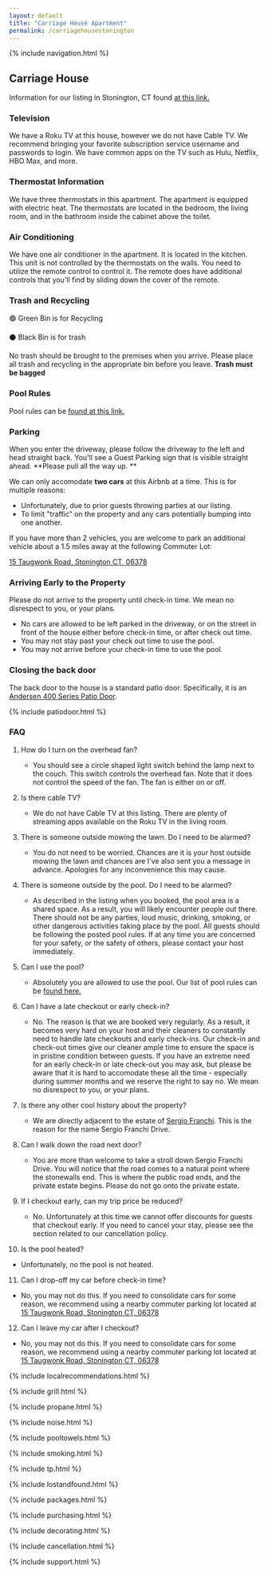```yaml
---
layout: default
title: "Carriage House Apartment"
permalink: /carriagehousestonington
---
```


{% include navigation.html %}

## Carriage House

Information for our listing in Stonington, CT found [at this link.](https://www.airbnb.com/h/carriagehousestonington)

### Television

We have a Roku TV at this house, however we do not have Cable TV. We recommend bringing your favorite subscription service username and passwords to login. We have common apps on the TV such as Hulu, Netflix, HBO Max, and more.

### Thermostat Information

We have three thermostats in this apartment. The apartment is equipped with electric heat. The thermostats are located in the bedroom, the living room, and in the bathroom inside the cabinet above the toilet.

### Air Conditioning

We have one air conditioner in the apartment. It is located in the kitchen. This unit is not controlled by the thermostats on the walls. You need to utilize the remote control to control it. The remote does have additional controls that you'll find by sliding down the cover of the remote.

### Trash and Recycling

🟢 Green Bin is for Recycling

⚫ Black Bin is for trash

No trash should be brought to the premises when you arrive. Please place all trash and recycling in the appropriate bin before you leave. **Trash must be bagged**

### Pool Rules

Pool rules can be [found at this link.](/carriagehouse/poolrules)

### Parking

When you enter the driveway, please follow the driveway to the left and head straight back. You'll see a Guest Parking sign that is visible straight ahead. **Please pull all the way up. **

We can only accomodate **two cars** at this Airbnb at a time. This is for multiple reasons:

- Unfortunately, due to prior guests throwing parties at our listing.
- To limit "traffic" on the property and any cars potentially bumping into one another.

If you have more than 2 vehicles, you are welcome to park an additional vehicle about a 1.5 miles away at the following Commuter Lot:

[15 Taugwonk Road, Stonington CT, 06378](https://www.google.com/search?q=15+Taugwonk+Road%2C+Stonington+CT%2C+06378&oq=15+Taugwonk+Road%2C+Stonington+CT%2C+06378&aqs=chrome..69i57j33i299j33i22i29i30.549j0j7&sourceid=chrome&ie=UTF-8#)

### Arriving Early to the Property

Please do not arrive to the property until check-in time. We mean no disrespect to you, or your plans. 

- No cars are allowed to be left parked in the driveway, or on the street in front of the house either before check-in time, or after check out time.
- You may not stay past your check out time to use the pool.
- You may not arrive before your check-in time to use the pool.

### Closing the back door

The back door to the house is a standard patio door. Specifically, it is an [Andersen 400 Series Patio Door](https://www.andersenwindows.com/windows-and-doors/doors/french-doors-hinged-patio-doors/400-series-frenchwood-hinged-patio-door/#/learn).

{% include patiodoor.html %}

### FAQ

1. How do I turn on the overhead fan?

   - You should see a circle shaped light switch behind the lamp next to the couch. This switch controls the overhead fan. Note that it does not control the speed of the fan. The fan is either on or off.

2. Is there cable TV?

   - We do not have Cable TV at this listing. There are plenty of streaming apps available on the Roku TV in the living room.

3. There is someone outside mowing the lawn. Do I need to be alarmed?

   - You do not need to be worried. Chances are it is your host outside mowing the lawn and chances are I've also sent you a message in advance. Apologies for any inconvenience this may cause.

4. There is someone outside by the pool. Do I need to be alarmed?

   - As described in the listing when you booked, the pool area is a shared space. As a result, you will likely encounter people out there. There should not be any parties, loud music, drinking, smoking, or other dangerous activities taking place by the pool. All guests should be following the posted pool rules. If at any time you are concerned for your safety, or the safety of others, please contact your host immediately.

5. Can I use the pool?

   - Absolutely you are allowed to use the pool. Our list of pool rules can be [found here.](/carriagehouse/poolrules)

6. Can I have a late checkout or early check-in?

   - No. The reason is that we are booked very regularly. As a result, it becomes very hard on your host and their cleaners to constantly need to handle late checkouts and early check-ins. Our check-in and check-out times give our cleaner ample time to ensure the space is in pristine condition between guests. If you have an extreme need for an early check-in or late check-out you may ask, but please be aware that it is hard to accomodate these all the time - especially during summer months and we reserve the right to say no. We mean no disrespect to you, or your plans.

7. Is there any other cool history about the property?

   - We are directly adjacent to the estate of [Sergio Franchi](https://en.wikipedia.org/wiki/Sergio_Franchi). This is the reason for the name Sergio Franchi Drive.

8. Can I walk down the road next door?

   - You are more than welcome to take a stroll down Sergio Franchi Drive. You will notice that the road comes to a natural point where the stonewalls end. This is where the public road ends, and the private estate begins. Please do not go onto the private estate.

9. If I checkout early, can my trip price be reduced?

   - No. Unfortunately at this time we cannot offer discounts for guests that checkout early. If you need to cancel your stay, please see the section related to our cancellation policy.

10. Is the pool heated?

   - Unfortunately, no the pool is not heated.

11. Can I drop-off my car before check-in time?

   - No, you may not do this. If you need to consolidate cars for some reason, we recommend using a nearby commuter parking lot located at [15 Taugwonk Road, Stonington CT, 06378](https://www.google.com/search?q=15+Taugwonk+Road%2C+Stonington+CT%2C+06378&oq=15+Taugwonk+Road%2C+Stonington+CT%2C+06378&aqs=chrome..69i57j33i299j33i22i29i30.549j0j7&sourceid=chrome&ie=UTF-8#)

12. Can I leave my car after I checkout?

   - No, you may not do this. If you need to consolidate cars for some reason, we recommend using a nearby commuter parking lot located at [15 Taugwonk Road, Stonington CT, 06378](https://www.google.com/search?q=15+Taugwonk+Road%2C+Stonington+CT%2C+06378&oq=15+Taugwonk+Road%2C+Stonington+CT%2C+06378&aqs=chrome..69i57j33i299j33i22i29i30.549j0j7&sourceid=chrome&ie=UTF-8#)

{% include localrecommendations.html %}

{% include grill.html %}

{% include propane.html %}

{% include noise.html %}

{% include pooltowels.html %}

{% include smoking.html %}

{% include tp.html %}

{% include lostandfound.html %}

{% include packages.html %}

{% include purchasing.html %}

{% include decorating.html %}

{% include cancellation.html %}

{% include support.html %}
